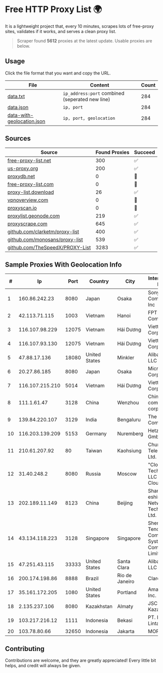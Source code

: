 
# Free HTTP Proxy List 🌍

It is a lightweight project that, every 10 minutes, scrapes lots of free-proxy sites, validates if it works, and serves a clean proxy list.


> Scraper found **5612** proxies at the latest update. Usable proxies are below.

## Usage

Click the file format that you want and copy the URL.


|File|Content|Count|
|----|-------|-----|
|[data.txt](https://raw.githubusercontent.com/themiralay/Proxy-List-World/master/data.txt)|`ip_address:port` combined (seperated new line)|284|
|[data.json](https://raw.githubusercontent.com/themiralay/Proxy-List-World/master/data.json)|`ip, port`|284|
|[data-with-geolocation.json](https://raw.githubusercontent.com/themiralay/Proxy-List-World/master/data-with-geolocation.json)|`ip, port, geolocation`|284|

## Sources

|Source|Found Proxies|Succeed|
|------|-------------|-------|
|[free-proxy-list.net](https://free-proxy-list.net)|300|✅|
|[us-proxy.org](https://www.us-proxy.org)|200|✅|
|[proxydb.net](http://proxydb.net)|0|🚫|
|[free-proxy-list.com](https://free-proxy-list.com/?page=&port=&type%5B%5D=http&type%5B%5D=https&up_time=0&search=Search)|0|🚫|
|[proxy-list.download](https://www.proxy-list.download/HTTP)|26|✅|
|[vpnoverview.com](https://vpnoverview.com/privacy/anonymous-browsing/free-proxy-servers)|0|🚫|
|[proxyscan.io](https://www.proxyscan.io)|0|🚫|
|[proxylist.geonode.com](https://proxylist.geonode.com/api/proxy-list?limit=300&page=1&sort_by=lastChecked&sort_type=desc&protocols=http,https)|219|✅|
|[proxyscrape.com](https://api.proxyscrape.com/v2/?request=displayproxies&protocol=http&timeout=10000&country=all&ssl=all&anonymity=all)|645|✅|
|[github.com/clarketm/proxy-list](https://raw.githubusercontent.com/clarketm/proxy-list/master/proxy-list-raw.txt)|400|✅|
|[github.com/monosans/proxy-list](https://raw.githubusercontent.com/monosans/proxy-list/main/proxies/http.txt)|539|✅|
|[github.com/TheSpeedX/PROXY-List](https://raw.githubusercontent.com/TheSpeedX/PROXY-List/master/http.txt)|3283|✅|


## Sample Proxies With Geolocation Info

|#|Ip|Port|Country|City|Internet Service Provider|
|-|--|----|-------|----|-------------------------|
|1|160.86.242.23|8080|Japan|Osaka|Sony Network Communications Inc|
|2|42.113.71.115|1003|Vietnam|Hanoi|FPT Telecom Company|
|3|116.107.98.229|12075|Vietnam|Hải Dương|Viettel Corporation|
|4|116.107.93.130|12075|Vietnam|Hải Dương|Viettel Corporation|
|5|47.88.17.136|18080|United States|Minkler|Alibaba.com LLC|
|6|20.27.86.185|8080|Japan|Osaka|Microsoft Corporation|
|7|116.107.215.210|5014|Vietnam|Hải Dương|Viettel Corporation|
|8|111.1.61.47|3128|China|Wenzhou|China Mobile communications corporation|
|9|139.84.220.107|3129|India|Bengaluru|The Constant Company, LLC|
|10|116.203.139.209|5153|Germany|Nuremberg|Hetzner Online GmbH|
|11|210.61.207.92|80|Taiwan|Kaohsiung|Chunghwa Telecom Co., Ltd.|
|12|31.40.248.2|8080|Russia|Moscow|"Cloud Technologies" LLC trading as Cloud.ru|
|13|202.189.11.149|8123|China|Beijing|Shandong eshinton Network Technology Co., Ltd.|
|14|43.134.118.223|3128|Singapore|Singapore|Shenzhen Tencent Computer Systems Company Limited|
|15|47.251.43.115|33333|United States|Santa Clara|Alibaba Cloud LLC|
|16|200.174.198.86|8888|Brazil|Rio de Janeiro|Claro S.A|
|17|35.161.172.205|1080|United States|Portland|Amazon.com, Inc.|
|18|2.135.237.106|8080|Kazakhstan|Almaty|JSC Kazakhtelecom|
|19|103.217.216.12|1111|Indonesia|Bekasi|PT. Infotama Lintas Global|
|20|103.78.80.66|32650|Indonesia|Jakarta|MORATELINDO|



## Contributing

Contributions are welcome, and they are greatly appreciated! Every
little bit helps, and credit will always be given.


